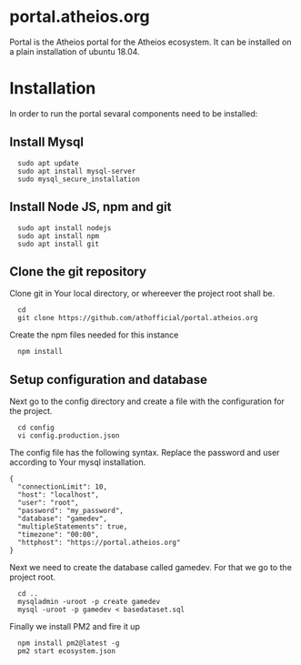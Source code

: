 # portal.atheios.org
Portal is the Atheios portal for the Atheios ecosystem. It can be installed on a plain installation of ubuntu 18.04.

# Installation
In order to run the portal sevaral components need to be installed:

## Install Mysql
```
  sudo apt update
  sudo apt install mysql-server
  sudo mysql_secure_installation 
```  

## Install Node JS, npm and git
```
  sudo apt install nodejs
  sudo apt install npm
  sudo apt install git
```  

## Clone the git repository
Clone git in Your local directory, or whereever the project root shall be.
```
  cd
  git clone https://github.com/athofficial/portal.atheios.org
```

Create the npm files needed for this instance
```
  npm install
```


## Setup configuration and database
Next go to the config directory and create a file with the configuration for the project.
```
  cd config
  vi config.production.json
```

The config file has the following syntax. Replace the password and user according to Your mysql installation.
```
{
  "connectionLimit": 10,
  "host": "localhost",
  "user": "root",
  "password": "my_password",
  "database": "gamedev",
  "multipleStatements": true,
  "timezone": "00:00",
  "httphost": "https://portal.atheios.org"
}
```

Next we need to create the database called gamedev. For that we go to the project root.
```
  cd ..
  mysqladmin -uroot -p create gamedev
  mysql -uroot -p gamedev < basedataset.sql
```

Finally we install PM2 and fire it up
```
  npm install pm2@latest -g
  pm2 start ecosystem.json
```


